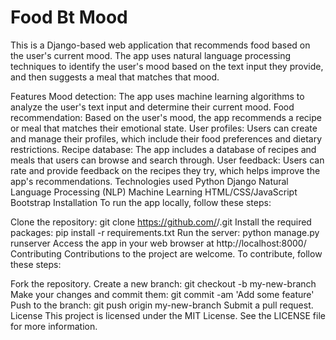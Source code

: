 # Food Bt Mood

This is a Django-based web application that recommends food based on the user's current mood. The app uses natural language processing techniques to identify the user's mood based on the text input they provide, and then suggests a meal that matches that mood.

Features
Mood detection: The app uses machine learning algorithms to analyze the user's text input and determine their current mood.
Food recommendation: Based on the user's mood, the app recommends a recipe or meal that matches their emotional state.
User profiles: Users can create and manage their profiles, which include their food preferences and dietary restrictions.
Recipe database: The app includes a database of recipes and meals that users can browse and search through.
User feedback: Users can rate and provide feedback on the recipes they try, which helps improve the app's recommendations.
Technologies used
Python
Django
Natural Language Processing (NLP)
Machine Learning
HTML/CSS/JavaScript
Bootstrap
Installation
To run the app locally, follow these steps:

Clone the repository: git clone https://github.com/<username>/<repository>.git
Install the required packages: pip install -r requirements.txt
Run the server: python manage.py runserver
Access the app in your web browser at http://localhost:8000/
Contributing
Contributions to the project are welcome. To contribute, follow these steps:

Fork the repository.
Create a new branch: git checkout -b my-new-branch
Make your changes and commit them: git commit -am 'Add some feature'
Push to the branch: git push origin my-new-branch
Submit a pull request.
License
This project is licensed under the MIT License. See the LICENSE file for more information.
